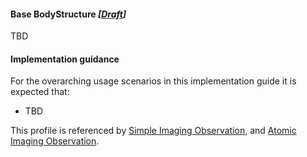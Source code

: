 #### Base BodyStructure *[[Draft](http://hl7.org/fhir/r4/valueset-publication-status.html)]*
TBD

#### Implementation guidance
For the overarching usage scenarios in this implementation guide it is expected that:
* TBD

This profile is referenced by [Simple Imaging Observation](StructureDefinition-observation-imag-simple-1.html), and [Atomic Imaging Observation](StructureDefinition-observation-imag-atomic-1.html).